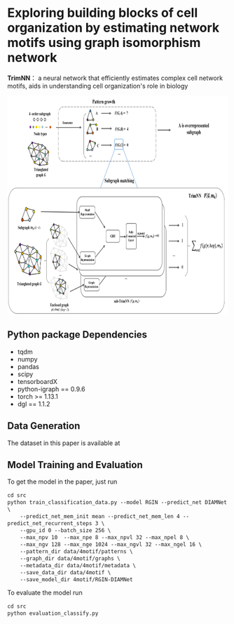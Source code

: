 # Exploring building blocks of cell organization by estimating network motifs using graph isomorphism network

**TrimNN**： a neural network that efficiently estimates complex cell network motifs, aids in understanding cell organization's role in biology

<p align="center">
  <img height="500" width="750" src="https://github.com/yuyang-0825/TrimNN/blob/main/figure/TrimNN_figure.png"/>
</p>


## Python package Dependencies
* tqdm
* numpy
* pandas
* scipy
* tensorboardX
* python-igraph == 0.9.6
* torch >= 1.13.1
* dgl == 1.1.2

## Data Generation
The dataset in this paper is available at 

## Model Training and Evaluation
To get the model in the paper, just run
```
cd src
python train_classification_data.py --model RGIN --predict_net DIAMNet \
    --predict_net_mem_init mean --predict_net_mem_len 4 --predict_net_recurrent_steps 3 \
    --gpu_id 0 --batch_size 256 \
    --max_npv 10  --max_npe 8 --max_npvl 32 --max_npel 8 \
    --max_ngv 128 --max_nge 1024 --max_ngvl 32 --max_ngel 16 \
    --pattern_dir data/4motif/patterns \
    --graph_dir data/4motif/graphs \
    --metadata_dir data/4motif/metadata \
    --save_data_dir data/4motif \
    --save_model_dir 4motif/RGIN-DIAMNet
```
To evaluate the model run
```
cd src
python evaluation_classify.py
```


